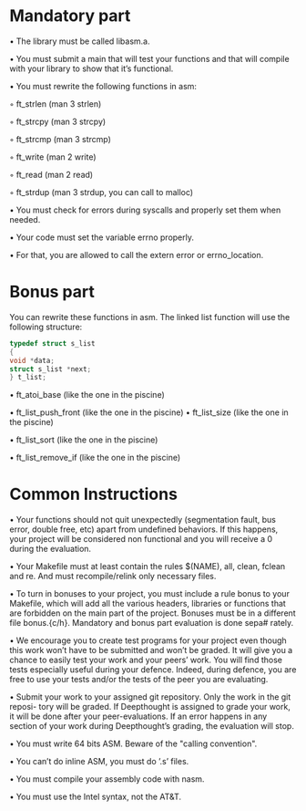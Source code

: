 # Mandatory part

• The library must be called libasm.a.

• You must submit a main that will test your functions and that will compile with
your library to show that it’s functional.

• You must rewrite the following functions in asm:

◦ ft_strlen (man 3 strlen)

◦ ft_strcpy (man 3 strcpy)

◦ ft_strcmp (man 3 strcmp)

◦ ft_write (man 2 write)

◦ ft_read (man 2 read)

◦ ft_strdup (man 3 strdup, you can call to malloc)

• You must check for errors during syscalls and properly set them when needed.

• Your code must set the variable errno properly.

• For that, you are allowed to call the extern error or errno_location.

# Bonus part

You can rewrite these functions in asm. The linked list function will use the following structure:

```C
typedef struct s_list
{
void *data;
struct s_list *next;
} t_list;
```

• ft_atoi_base (like the one in the piscine)

• ft_list_push_front (like the one in the piscine) • ft_list_size (like the one in the piscine)

• ft_list_sort (like the one in the piscine)

• ft_list_remove_if (like the one in the piscine)

# Common Instructions

• Your functions should not quit unexpectedly (segmentation fault, bus error, double free, etc) apart from undefined behaviors. If this happens, your project will be considered non functional and you will receive a 0 during the evaluation.

• Your Makefile must at least contain the rules $(NAME), all, clean, fclean and re. And must recompile/relink only necessary files.

• To turn in bonuses to your project, you must include a rule bonus to your Makefile, which will add all the various headers, libraries or functions that are forbidden on the main part of the project. Bonuses must be in a different file bonus.{c/h}. Mandatory and bonus part evaluation is done sepa# rately.

• We encourage you to create test programs for your project even though this work won’t have to be submitted and won’t be graded. It will give you a chance to easily test your work and your peers’ work. You will find those tests especially useful during your defence. Indeed, during defence, you are free to use your tests and/or the tests of the peer you are evaluating.

• Submit your work to your assigned git repository. Only the work in the git reposi- tory will be graded. If Deepthought is assigned to grade your work, it will be done after your peer-evaluations. If an error happens in any section of your work during Deepthought’s grading, the evaluation will stop.

• You must write 64 bits ASM. Beware of the "calling convention".

• You can’t do inline ASM, you must do ’.s’ files.

• You must compile your assembly code with nasm.

• You must use the Intel syntax, not the AT&T.